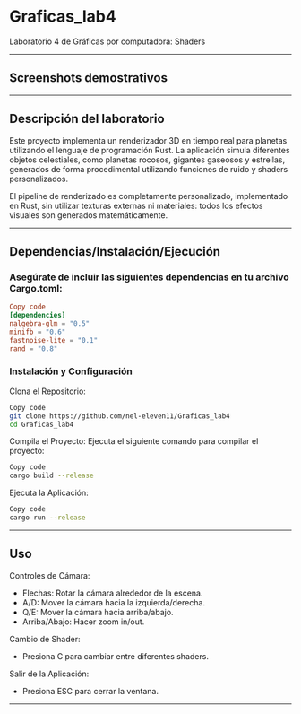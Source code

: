 # Graficas_lab4
Laboratorio 4 de Gráficas por computadora: Shaders

---

## Screenshots demostrativos

---

## Descripción del laboratorio

Este proyecto implementa un renderizador 3D en tiempo real para planetas utilizando el lenguaje de programación Rust. La aplicación simula diferentes objetos celestiales, como planetas rocosos, gigantes gaseosos y estrellas, generados de forma procedimental utilizando funciones de ruido y shaders personalizados.

El pipeline de renderizado es completamente personalizado, implementado en Rust, sin utilizar texturas externas ni materiales: todos los efectos visuales son generados matemáticamente.

---

## Dependencias/Instalación/Ejecución

### Asegúrate de incluir las siguientes dependencias en tu archivo Cargo.toml:

```toml
Copy code
[dependencies]
nalgebra-glm = "0.5"
minifb = "0.6"
fastnoise-lite = "0.1"
rand = "0.8"
```

### Instalación y Configuración

Clona el Repositorio:
```bash
Copy code
git clone https://github.com/nel-eleven11/Graficas_lab4
cd Graficas_lab4
```
Compila el Proyecto: Ejecuta el siguiente comando para compilar el proyecto:
```bash
Copy code
cargo build --release
```

Ejecuta la Aplicación:
```bash
Copy code
cargo run --release
```

---

## Uso

Controles de Cámara:
- Flechas: Rotar la cámara alrededor de la escena.
- A/D: Mover la cámara hacia la izquierda/derecha.
- Q/E: Mover la cámara hacia arriba/abajo.
- Arriba/Abajo: Hacer zoom in/out.

Cambio de Shader:
- Presiona C para cambiar entre diferentes shaders.

Salir de la Aplicación:
- Presiona ESC para cerrar la ventana.

---